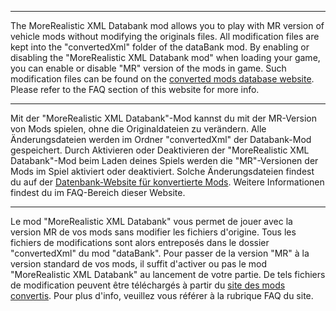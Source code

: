﻿**************************
The MoreRealistic XML Databank mod allows you to play with MR version of vehicle mods without modifying the originals files.
All modification files are kept into the "convertedXml" folder of the dataBank mod.
By enabling or disabling the "MoreRealistic XML Databank mod" when loading your game, you can enable or disable "MR" version of the mods in game. 
Such modification files can be found on the <a href="http://mr.tlg-webservice.de">converted mods database website</a>.
Please refer to the FAQ section of this website for more info.

**************************
Mit der "MoreRealistic XML Databank"-Mod kannst du mit der MR-Version von Mods spielen, ohne die Originaldateien zu verändern.
Alle Änderungsdateien werden im Ordner "convertedXml" der Databank-Mod gespeichert.
Durch Aktivieren oder Deaktivieren der "MoreRealistic XML Databank"-Mod beim Laden deines Spiels werden die "MR"-Versionen der Mods im Spiel aktiviert oder deaktiviert.
Solche Änderungsdateien findest du auf der <a href="http://mr.tlg-webservice.de">Datenbank-Website für konvertierte Mods</a>.
Weitere Informationen findest du im FAQ-Bereich dieser Website.


**************************
Le mod "MoreRealistic XML Databank" vous permet de jouer avec la version MR de vos mods sans modifier les fichiers d'origine.
Tous les fichiers de modifications sont alors entreposés dans le dossier "convertedXml" du mod "dataBank".
Pour passer de la version "MR" à la version standard de vos mods, il suffit d'activer ou pas le mod "MoreRealistic XML Databank" au lancement de votre partie.
De tels fichiers de modification peuvent être téléchargés à partir du <a href="http://mr.tlg-webservice.de">site des mods convertis</a>.
Pour plus d'info, veuillez vous référer à la rubrique FAQ du site.